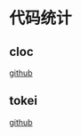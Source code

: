 # 代码统计

## cloc

[github](https://github.com/AlDanial/cloc#install-via-package-manager)

## tokei

[github](https://github.com/XAMPPRocky/tokei#package-managers)
